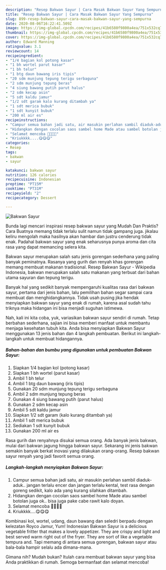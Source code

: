 ```yaml
---
description: "Resep Bakwan Sayur | Cara Masak Bakwan Sayur Yang Sempurna"
title: "Resep Bakwan Sayur | Cara Masak Bakwan Sayur Yang Sempurna"
slug: 899-resep-bakwan-sayur-cara-masak-bakwan-sayur-yang-sempurna
date: 2020-08-06T16:22:41.509Z
image: https://img-global.cpcdn.com/recipes/41b6580f9800a4ea/751x532cq70/bakwan-sayur-foto-resep-utama.jpg
thumbnail: https://img-global.cpcdn.com/recipes/41b6580f9800a4ea/751x532cq70/bakwan-sayur-foto-resep-utama.jpg
cover: https://img-global.cpcdn.com/recipes/41b6580f9800a4ea/751x532cq70/bakwan-sayur-foto-resep-utama.jpg
author: Edward Manning
ratingvalue: 3.1
reviewcount: 14
recipeingredient:
- "1/4 bagian kol potong kasar"
- "1 bh wortel parut kasar"
- "1 bh telur"
- "1 btg daun bawang iris tipis"
- "20 sdm munjung tepung terigu serbaguna"
- "2 sdm munjung tepung beras"
- "4 siung bawang putih parut halus"
- "2 sdm kecap asin"
- "5 sdt kaldu jamur"
- "1/2 sdt garam kalo kurang ditambah ya"
- "1 sdt merica bubuk"
- "1 sdt kunyit bubuk"
- "200 ml air es"
recipeinstructions:
- "Campur semua bahan jadi satu, air masukin perlahan sambil diaduk-aduk.. jangan terlalu encer dan jangan terlalu kental, test rasa dengan goreng sedikit, kalo ada yang kurang silahkan ditambah."
- "Hidangkan dengan cocolan saos sambel home Made atau sambel botolan juga ok.. bisa juga pake cabe rawit kalo doyan."
- "Selamat mencoba 🙏🙏🤗🤗"
- "Kriukkkk....😋😋😋"
categories:
- Resep
tags:
- bakwan
- sayur

katakunci: bakwan sayur 
nutrition: 126 calories
recipecuisine: Indonesian
preptime: "PT15M"
cooktime: "PT31M"
recipeyield: "2"
recipecategory: Dessert

---
```



![Bakwan Sayur](https://img-global.cpcdn.com/recipes/41b6580f9800a4ea/751x532cq70/bakwan-sayur-foto-resep-utama.jpg)

Bunda lagi mencari inspirasi resep bakwan sayur yang Mudah Dan Praktis? Cara Buatnya memang tidak terlalu sulit namun tidak gampang juga. jikalau keliru mengolah maka hasilnya akan hambar dan justru cenderung tidak enak. Padahal bakwan sayur yang enak seharusnya punya aroma dan cita rasa yang dapat memancing selera kita.

Bakwan sayur merupakan salah satu jenis gorengan sederhana yang paling banyak peminatnya. Rasanya yang gurih dan renyah khas gorengan memang membuat makanan tradisional. Resep Bakwan Sayur - Wikipedia Indonesia, bakwan merupakan salah satu makanan yang terbuat dari bahan utama sayuran dan tepung terigu.

Banyak hal yang sedikit banyak mempengaruhi kualitas rasa dari bakwan sayur, pertama dari jenis bahan, lalu pemilihan bahan segar sampai cara membuat dan menghidangkannya. Tidak usah pusing jika hendak menyiapkan bakwan sayur yang enak di rumah, karena asal sudah tahu triknya maka hidangan ini bisa menjadi suguhan istimewa.


Nah, kali ini kita coba, yuk, variasikan bakwan sayur sendiri di rumah. Tetap berbahan sederhana, sajian ini bisa memberi manfaat untuk membantu menjaga kesehatan tubuh kita. Anda bisa menyiapkan Bakwan Sayur menggunakan 13 jenis bahan dan 4 langkah pembuatan. Berikut ini langkah-langkah untuk membuat hidangannya.

<!--inarticleads1-->

##### Bahan-bahan dan bumbu yang digunakan untuk pembuatan Bakwan Sayur:

1. Siapkan 1/4 bagian kol (potong kasar)
1. Siapkan 1 bh wortel (parut kasar)
1. Ambil 1 bh telur
1. Ambil 1 btg daun bawang (iris tipis)
1. Gunakan 20 sdm munjung tepung terigu serbaguna
1. Ambil 2 sdm munjung tepung beras
1. Gunakan 4 siung bawang putih (parut halus)
1. Gunakan 2 sdm kecap asin
1. Ambil 5 sdt kaldu jamur
1. Siapkan 1/2 sdt garam (kalo kurang ditambah ya)
1. Ambil 1 sdt merica bubuk
1. Sediakan 1 sdt kunyit bubuk
1. Gunakan 200 ml air es


Rasa gurih dan renyahnya disukai semua orang. Ada banyak jenis bakwan, mulai dari bakwan jagung hingga bakwan sayur. Sekarang ini jenis bakwan semakin banyak berkat inovasi yang dilakukan orang-orang. Resep bakwan sayur renyah yang jadi favorit semua orang. 

<!--inarticleads2-->

##### Langkah-langkah menyiapkan Bakwan Sayur:

1. Campur semua bahan jadi satu, air masukin perlahan sambil diaduk-aduk.. jangan terlalu encer dan jangan terlalu kental, test rasa dengan goreng sedikit, kalo ada yang kurang silahkan ditambah.
1. Hidangkan dengan cocolan saos sambel home Made atau sambel botolan juga ok.. bisa juga pake cabe rawit kalo doyan.
1. Selamat mencoba 🙏🙏🤗🤗
1. Kriukkkk....😋😋😋


Kombinasi kol, wortel, udang, daun bawang dan seledri berpadu dengan kelezatan Royco Jamur, Yum! Indonesian Bakwan Sayur is a delicious vegetable fritter that makes a lovely appetizer. They are crispy and light and best served warm right out of the fryer. They are sort of like a vegetable tempura and. Tapi memang di antara semua gorengan, bakwan sayur atau bala-bala hampir selalu ada dimana-mana. 

Gimana nih? Mudah bukan? Itulah cara membuat bakwan sayur yang bisa Anda praktikkan di rumah. Semoga bermanfaat dan selamat mencoba!
